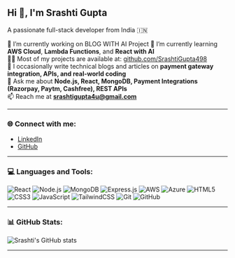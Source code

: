 ## Hi 👋, I'm Srashti Gupta

A passionate full-stack developer from India 🇮🇳

🔭 I’m currently working on BLOG WITH AI Project 
🌱 I’m currently learning **AWS Cloud**, **Lambda Functions**, and **React with AI**  
👨‍💻 Most of my projects are available at: [github.com/SrashtiGupta498](https://github.com/SrashtiGupta498)  
📝 I occasionally write technical blogs and articles on **payment gateway integration, APIs, and real-world coding**  
💬 Ask me about **Node.js, React, MongoDB, Payment Integrations (Razorpay, Paytm, Cashfree), REST APIs**  
📫 Reach me at **srashtigupta4u@gmail.com**  

---

### 🌐 Connect with me:
- [LinkedIn](https://www.linkedin.com/in/srashtigupta/)  
- [GitHub](https://github.com/SrashtiGupta498)  

---

### 💻 Languages and Tools:
![React](https://img.shields.io/badge/React-20232A?style=for-the-badge&logo=react)
![Node.js](https://img.shields.io/badge/Node.js-339933?style=for-the-badge&logo=nodedotjs)
![MongoDB](https://img.shields.io/badge/MongoDB-4EA94B?style=for-the-badge&logo=mongodb)
![Express.js](https://img.shields.io/badge/Express.js-404D59?style=for-the-badge)
![AWS](https://img.shields.io/badge/AWS-FF9900?style=for-the-badge&logo=amazonaws)
![Azure](https://img.shields.io/badge/Azure-0078D4?style=for-the-badge&logo=microsoftazure)
![HTML5](https://img.shields.io/badge/HTML5-E34F26?style=for-the-badge&logo=html5)
![CSS3](https://img.shields.io/badge/CSS3-1572B6?style=for-the-badge&logo=css3)
![JavaScript](https://img.shields.io/badge/JavaScript-F7DF1E?style=for-the-badge&logo=javascript)
![TailwindCSS](https://img.shields.io/badge/Tailwind_CSS-38B2AC?style=for-the-badge&logo=tailwind-css)
![Git](https://img.shields.io/badge/Git-F05032?style=for-the-badge&logo=git)
![GitHub](https://img.shields.io/badge/GitHub-181717?style=for-the-badge&logo=github)

---

### 📊 GitHub Stats:
![Srashti's GitHub stats](https://github-readme-stats.vercel.app/api?username=SrashtiGupta498&show_icons=true&theme=radical)

---
